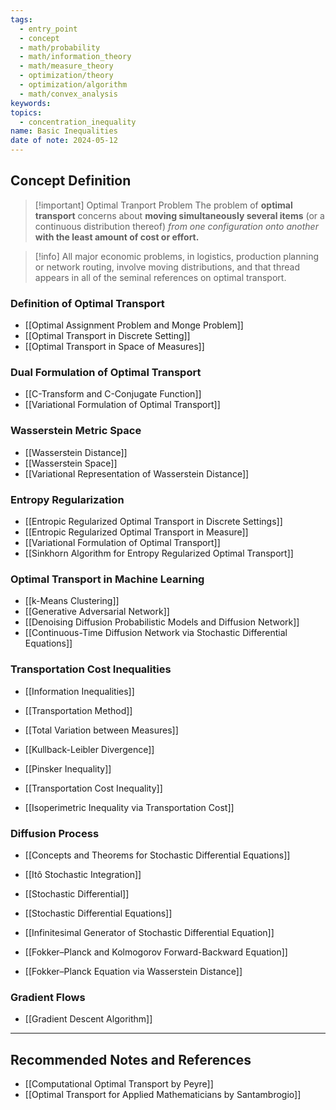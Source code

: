 ```yaml
---
tags:
  - entry_point
  - concept
  - math/probability
  - math/information_theory
  - math/measure_theory
  - optimization/theory
  - optimization/algorithm
  - math/convex_analysis
keywords: 
topics:
  - concentration_inequality
name: Basic Inequalities
date of note: 2024-05-12
---
```


## Concept Definition

>[!important] Optimal Tranport Problem
>The problem of **optimal transport** concerns about **moving simultaneously several items** (or a continuous distribution thereof) *from one configuration onto another* **with the least amount of cost or effort.**
>

>[!info]
>All major economic problems, in logistics, production planning or network
routing, involve moving distributions, and that thread appears in all of the seminal references on optimal transport.  


### Definition of Optimal Transport

- [[Optimal Assignment Problem and Monge Problem]]
- [[Optimal Transport in Discrete Setting]]
- [[Optimal Transport in Space of Measures]]

### Dual Formulation of Optimal Transport

- [[C-Transform and C-Conjugate Function]]
- [[Variational Formulation of Optimal Transport]]


### Wasserstein Metric Space

- [[Wasserstein Distance]]
- [[Wasserstein Space]]
- [[Variational Representation of Wasserstein Distance]]


### Entropy Regularization 

- [[Entropic Regularized Optimal Transport in Discrete Settings]]
- [[Entropic Regularized Optimal Transport in Measure]]
- [[Variational Formulation of Optimal Transport]]
- [[Sinkhorn Algorithm for Entropy Regularized Optimal Transport]]


### Optimal Transport in Machine Learning

- [[k-Means Clustering]]
- [[Generative Adversarial Network]]
- [[Denoising Diffusion Probabilistic Models and Diffusion Network]]
- [[Continuous-Time Diffusion Network via Stochastic Differential Equations]]


### Transportation Cost Inequalities

- [[Information Inequalities]]
- [[Transportation Method]]

- [[Total Variation between Measures]]
- [[Kullback-Leibler Divergence]]
- [[Pinsker Inequality]]
- [[Transportation Cost Inequality]]
- [[Isoperimetric Inequality via Transportation Cost]]

### Diffusion Process

- [[Concepts and Theorems for Stochastic Differential Equations]]

- [[Itô Stochastic Integration]]
- [[Stochastic Differential]]
- [[Stochastic Differential Equations]]
- [[Infinitesimal Generator of Stochastic Differential Equation]]
- [[Fokker–Planck and Kolmogorov Forward-Backward Equation]]
- [[Fokker–Planck Equation via Wasserstein Distance]]

### Gradient Flows

- [[Gradient Descent Algorithm]]




-----------
##  Recommended Notes and References

- [[Computational Optimal Transport by Peyre]]
- [[Optimal Transport for Applied Mathematicians by Santambrogio]]